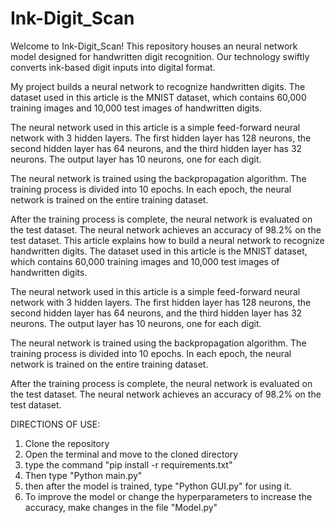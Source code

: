 # Ink-Digit_Scan
Welcome to Ink-Digit_Scan! This repository houses an neural network model designed for handwritten digit recognition. Our technology swiftly converts ink-based digit inputs into digital format. 

My project builds a neural network to recognize handwritten digits. The dataset used in this article is the MNIST dataset, which contains 60,000 training images and 10,000 test images of handwritten digits.

The neural network used in this article is a simple feed-forward neural network with 3 hidden layers. The first hidden layer has 128 neurons, the second hidden layer has 64 neurons, and the third hidden layer has 32 neurons. The output layer has 10 neurons, one for each digit.

The neural network is trained using the backpropagation algorithm. The training process is divided into 10 epochs. In each epoch, the neural network is trained on the entire training dataset.

After the training process is complete, the neural network is evaluated on the test dataset. The neural network achieves an accuracy of 98.2% on the test dataset.
This article explains how to build a neural network to recognize handwritten digits. The dataset used in this article is the MNIST dataset, which contains 60,000 training images and 10,000 test images of handwritten digits.

The neural network used in this article is a simple feed-forward neural network with 3 hidden layers. The first hidden layer has 128 neurons, the second hidden layer has 64 neurons, and the third hidden layer has 32 neurons. The output layer has 10 neurons, one for each digit.

The neural network is trained using the backpropagation algorithm. The training process is divided into 10 epochs. In each epoch, the neural network is trained on the entire training dataset.

After the training process is complete, the neural network is evaluated on the test dataset. The neural network achieves an accuracy of 98.2% on the test dataset.


DIRECTIONS OF USE:
1. Clone the repository
2. Open the terminal and move to the cloned directory
3. type the command "pip install -r requirements.txt"
4. Then type "Python main.py"
5. then after the model is trained, type "Python GUI.py" for using it.
6. To improve the model or change the hyperparameters to increase the accuracy, make changes in the file "Model.py"
